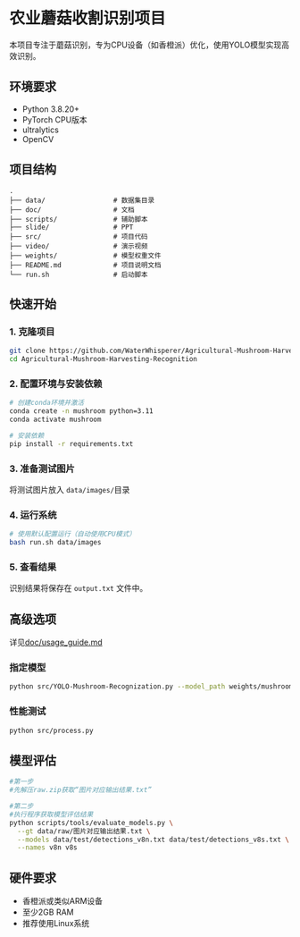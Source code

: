 # 农业蘑菇收割识别项目

本项目专注于蘑菇识别，专为CPU设备（如香橙派）优化，使用YOLO模型实现高效识别。

## 环境要求

- Python 3.8.20+
- PyTorch CPU版本
- ultralytics
- OpenCV

## 项目结构

```plaintext
.
├── data/                 # 数据集目录
├── doc/                  # 文档
├── scripts/              # 辅助脚本
├── slide/                # PPT 
├── src/                  # 项目代码
├── video/                # 演示视频
├── weights/              # 模型权重文件
├── README.md             # 项目说明文档
└── run.sh                # 启动脚本 
```

## 快速开始

### 1. 克隆项目

```bash
git clone https://github.com/WaterWhisperer/Agricultural-Mushroom-Harvesting-Recognition.git
cd Agricultural-Mushroom-Harvesting-Recognition
```

### 2. 配置环境与安装依赖

```bash
# 创建conda环境并激活
conda create -n mushroom python=3.11
conda activate mushroom

# 安装依赖
pip install -r requirements.txt
```

### 3. 准备测试图片

将测试图片放入 `data/images/`目录

### 4. 运行系统

```bash
# 使用默认配置运行（自动使用CPU模式）
bash run.sh data/images
```

### 5. 查看结果

识别结果将保存在 `output.txt` 文件中。

## 高级选项

详见[doc/usage_guide.md](doc/usage_guide.md)

### 指定模型

```bash
python src/YOLO-Mushroom-Recognization.py --model_path weights/mushroom_v8n.pt
```

### 性能测试

```bash
python src/process.py
```

## 模型评估

```bash
#第一步
#先解压raw.zip获取“图片对应输出结果.txt”

#第二步
#执行程序获取模型评估结果
python scripts/tools/evaluate_models.py \
  --gt data/raw/图片对应输出结果.txt \
  --models data/test/detections_v8n.txt data/test/detections_v8s.txt \
  --names v8n v8s
```

## 硬件要求

- 香橙派或类似ARM设备
- 至少2GB RAM
- 推荐使用Linux系统
